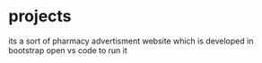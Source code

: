 # projects
its a sort of pharmacy advertisment website which is developed in bootstrap
open vs code to run it

